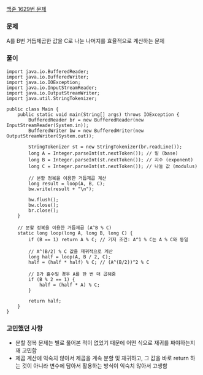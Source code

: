 [백준 1629번 문제](https://www.acmicpc.net/problem/1629)

### 문제
A를 B번 거듭제곱한 값을 C로 나눈 나머지를 효율적으로 계산하는 문제

### 풀이
```
import java.io.BufferedReader;
import java.io.BufferedWriter;
import java.io.IOException;
import java.io.InputStreamReader;
import java.io.OutputStreamWriter;
import java.util.StringTokenizer;

public class Main {
    public static void main(String[] args) throws IOException {
        BufferedReader br = new BufferedReader(new InputStreamReader(System.in));
        BufferedWriter bw = new BufferedWriter(new OutputStreamWriter(System.out));

        StringTokenizer st = new StringTokenizer(br.readLine());
        long A = Integer.parseInt(st.nextToken()); // 밑 (base)
        long B = Integer.parseInt(st.nextToken()); // 지수 (exponent)
        long C = Integer.parseInt(st.nextToken()); // 나눌 값 (modulus)

        // 분할 정복을 이용한 거듭제곱 계산
        long result = loop(A, B, C);
        bw.write(result + "\n");

        bw.flush();
        bw.close();
        br.close();
    }

    // 분할 정복을 이용한 거듭제곱 (A^B % C)
    static long loop(long A, long B, long C) {
        if (B == 1) return A % C; // 기저 조건: A^1 % C는 A % C와 동일

        // A^(B/2) % C 값을 재귀적으로 계산
        long half = loop(A, B / 2, C);
        half = (half * half) % C; // (A^(B/2))^2 % C

        // B가 홀수일 경우 A를 한 번 더 곱해줌
        if (B % 2 == 1) {
            half = (half * A) % C;
        }

        return half;
    }
}
```

### 고민했던 사항
- 분할 정복 문제는 별로 풀어본 적이 없었기 때문에 어떤 식으로 재귀를 짜야하는지 꽤 고민함
- 제곱 계산에 익숙치 않아서 제곱을 계속 분할 및 재귀하고, 그 값을 바로 return 하는 것이 아니라 변수에 담아서 활용하는 방식이 익숙치 않아서 고생함